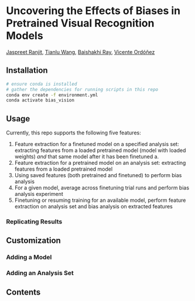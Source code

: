 # Uncovering the Effects of Biases in Pretrained Visual Recognition Models

[Jaspreet Ranjit](https://jr4fs.github.io/), [Tianlu Wang](https://tianlu-wang.github.io/), [Baishakhi Ray](https://www.rayb.info/), [Vicente Ordóñez](https://www.cs.rice.edu/~vo9/)

## Installation 
```bash
# ensure conda is installed
# gather the dependencies for running scripts in this repo
conda env create -f environment.yml
conda activate bias_vision
```
## Usage
Currently, this repo supports the following five features:
1. Feature extraction for a finetuned model on a specified analysis set: extracting features from a loaded pretrained model (model with loaded weights) *and* that same model after it has been finetuned
    a. 
2. Feature extraction for a pretrained model on an analysis set: extracting features from a loaded pretrained model 
3. Using saved features (both pretrained and finetuned) to perform bias analysis 
4. For a given model, average across finetuning trial runs and perform bias analysis experiment
5. Finetuning or resuming training for an available model, perform feature extraction on analysis set and bias analysis on extracted features
### Replicating Results

## Customization

### Adding a Model

### Adding an Analysis Set

## Contents